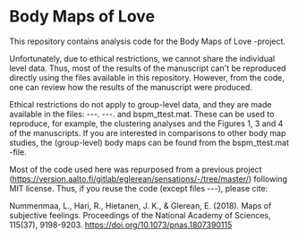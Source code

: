 # Body Maps of Love
This repository contains analysis code for the Body Maps of Love -project.

Unfortunately, due to ethical restrictions, we cannot share the individual level data. Thus, most of the results of the manuscript can't be reproduced directly using the files available in this repository. However, from the code, one can review how the results of the manuscript were produced. 

Ethical restrictions do not apply to group-level data, and they are made available in the files: ---. ---. and bspm_ttest.mat. These can be used to reproduce, for example, the clustering analyses and the Figures 1, 3 and 4 of the manuscripts. If you are interested in comparisons to other body map studies, the (group-level) body maps can be found from the bspm_ttest.mat -file.

Most of the code used here was repurposed from a previous project (https://version.aalto.fi/gitlab/eglerean/sensations/-/tree/master/) following MIT license. Thus, if you reuse the code (except files ---), please cite:

Nummenmaa, L., Hari, R., Hietanen, J. K., & Glerean, E. (2018). Maps of subjective feelings. Proceedings of the National Academy of Sciences, 115(37), 9198-9203. https://doi.org/10.1073/pnas.1807390115



